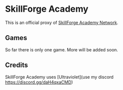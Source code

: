 # SkillForge Academy
This is an official proxy of [SkillForge Academy Network](https://discord.gg/daH4qxaCMD).

## Games
So far there is only one game. More will be added soon.

## Credits
SkillForge Academy uses [Ultraviolet](use my discord  https://discord.gg/daH4qxaCMD)

